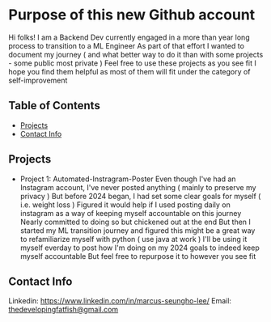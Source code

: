 # Purpose of this new Github account

Hi folks! 
I am a Backend Dev currently engaged in a more than year long process to transition to a ML Engineer
As part of that effort I wanted to document my journey ( and what better way to do it than with some projects - some public most private )
Feel free to use these projects as you see fit 
I hope you find them helpful as most of them will fit under the category of self-improvement

## Table of Contents
- [Projects](#projects)
- [Contact Info](#contactInfo)


## Projects

- Project 1: Automated-Instragram-Poster
Even though I've had an Instagram account, I've never posted anything ( mainly to preserve my privacy ) 
But before 2024 began, I had set some clear goals for myself ( i.e. weight loss )
Figured it would help if I used posting daily on instagram as a way of keeping myself accountable on this journey
Nearly committed to doing so but chickened out at the end
But then I started my ML transition journey and figured this might be a great way to refamiliarize myself with python ( use java at work )
I'll be using it myself everday to post how I'm doing on my 2024 goals to indeed keep myself accountable
But feel free to repurpose it to however you see fit


## Contact Info
Linkedin: https://www.linkedin.com/in/marcus-seungho-lee/
Email: thedevelopingfatfish@gmail.com

<!---
Fatfish-The-Dev/Fatfish-The-Dev is a ✨ special ✨ repository because its `README.md` (this file) appears on your GitHub profile.
You can click the Preview link to take a look at your changes.
--->
